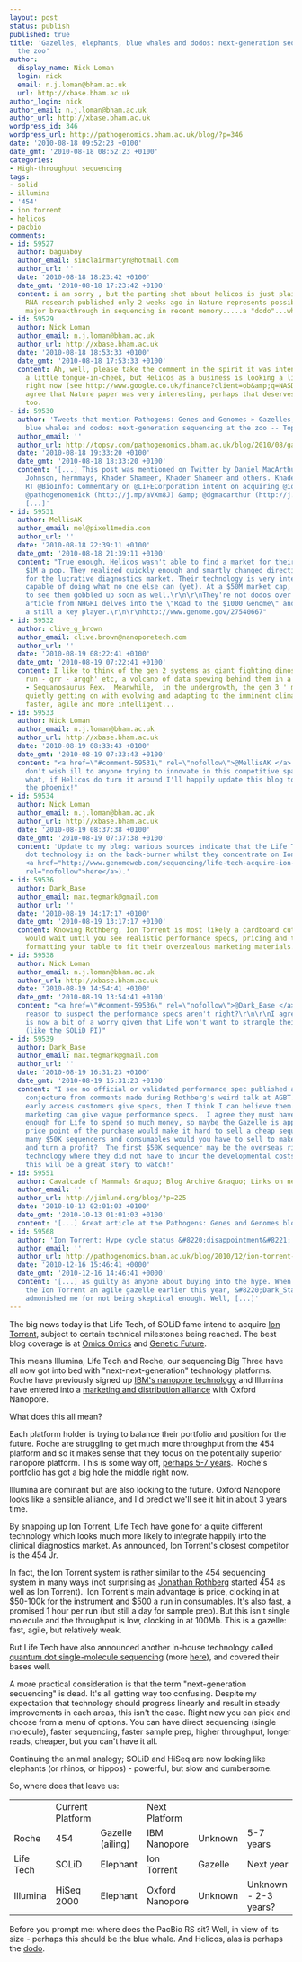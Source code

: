 ```yaml
---
layout: post
status: publish
published: true
title: 'Gazelles, elephants, blue whales and dodos: next-generation sequencing at
  the zoo'
author:
  display_name: Nick Loman
  login: nick
  email: n.j.loman@bham.ac.uk
  url: http://xbase.bham.ac.uk
author_login: nick
author_email: n.j.loman@bham.ac.uk
author_url: http://xbase.bham.ac.uk
wordpress_id: 346
wordpress_url: http://pathogenomics.bham.ac.uk/blog/?p=346
date: '2010-08-18 09:52:23 +0100'
date_gmt: '2010-08-18 08:52:23 +0100'
categories:
- High-throughput sequencing
tags:
- solid
- illumina
- '454'
- ion torrent
- helicos
- pacbio
comments:
- id: 59527
  author: baguaboy
  author_email: sinclairmartyn@hotmail.com
  author_url: ''
  date: '2010-08-18 18:23:42 +0100'
  date_gmt: '2010-08-18 17:23:42 +0100'
  content: i am sorry , but the parting shot about helicos is just plain ridiculuous....the
    RNA research published only 2 weeks ago in Nature represents possibily the most
    major breakthrough in sequencing in recent memory.....a "dodo"...who are you kidding?..
- id: 59529
  author: Nick Loman
  author_email: n.j.loman@bham.ac.uk
  author_url: http://xbase.bham.ac.uk
  date: '2010-08-18 18:53:33 +0100'
  date_gmt: '2010-08-18 17:53:33 +0100'
  content: Ah, well, please take the comment in the spirit it was intended - perhaps
    a little tongue-in-cheek, but Helicos as a business is looking a little shakey
    right now (see http://www.google.co.uk/finance?client=ob&amp;q=NASDAQ:HLCS). I
    agree that Nature paper was very interesting, perhaps that deserves a blog post
    too.
- id: 59530
  author: 'Tweets that mention Pathogens: Genes and Genomes » Gazelles, elephants,
    blue whales and dodos: next-generation sequencing at the zoo -- Topsy.com'
  author_email: ''
  author_url: http://topsy.com/pathogenomics.bham.ac.uk/blog/2010/08/gazelles-elephants-blue-whales-and-dodos-next-generation-sequencing-at-the-zoo/?utm_source=pingback&amp;utm_campaign=L2
  date: '2010-08-18 19:33:20 +0100'
  date_gmt: '2010-08-18 18:33:20 +0100'
  content: '[...] This post was mentioned on Twitter by Daniel MacArthur, Justin H.
    Johnson, hermmays, Khader Shameer, Khader Shameer and others. Khader Shameer said:
    RT @BioInfo: Commentary on @LIFECorporation intent on acquiring @iontorrent by
    @pathogenomenick (http://j.mp/aVXm8J) &amp; @dgmacarthur (http://j.mp/cLDMHk)
    [...]'
- id: 59531
  author: MellisAK
  author_email: mel@pixel1media.com
  author_url: ''
  date: '2010-08-18 22:39:11 +0100'
  date_gmt: '2010-08-18 21:39:11 +0100'
  content: "True enough, Helicos wasn't able to find a market for their machines at
    $1M a pop. They realized quickly enough and smartly changed directions - aiming
    for the lucrative diagnostics market. Their technology is very interesting and
    capable of doing what no one else can (yet). At a $50M market cap, don't be surprised
    to see them gobbled up soon as well.\r\n\r\nThey're not dodos over there. A recent
    article from NHGRI delves into the \"Road to the $1000 Genome\" and Helicos is
    a still a key player.\r\n\r\nhttp://www.genome.gov/27540667"
- id: 59532
  author: clive_g_brown
  author_email: clive.brown@nanoporetech.com
  author_url: ''
  date: '2010-08-19 08:22:41 +0100'
  date_gmt: '2010-08-19 07:22:41 +0100'
  content: I like to think of the gen 2 systems as giant fighting dinosuars, 'G per
    run - grr - arggh' etc, a volcano of data spewing behind them in a Jurassic landscape
    - Sequanosaurus Rex.  Meanwhile,  in the undergrowth, the gen 3 ' mammals' are
    quietly getting on with evolving and adapting to the imminent climate change.....smaller,
    faster, agile and more intelligent...
- id: 59533
  author: Nick Loman
  author_email: n.j.loman@bham.ac.uk
  author_url: http://xbase.bham.ac.uk
  date: '2010-08-19 08:33:43 +0100'
  date_gmt: '2010-08-19 07:33:43 +0100'
  content: "<a href=\"#comment-59531\" rel=\"nofollow\">@MellisAK </a> \r\nI certainly
    don't wish ill to anyone trying to innovate in this competitive space. Tell you
    what, if Helicos do turn it around I'll happily update this blog to rename them
    the phoenix!"
- id: 59534
  author: Nick Loman
  author_email: n.j.loman@bham.ac.uk
  author_url: http://xbase.bham.ac.uk
  date: '2010-08-19 08:37:38 +0100'
  date_gmt: '2010-08-19 07:37:38 +0100'
  content: 'Update to my blog: various sources indicate that the Life Tech quantum
    dot technology is on the back-burner whilst they concentrate on Ion Torrent (more
    <a href="http://www.genomeweb.com/sequencing/life-tech-acquire-ion-torrent-725m-will-market-pgm-system-mid-scale-sequencing?utm_source=feedburner&utm_medium=feed&utm_campaign=Feed%3A+genomeweb+%28GenomeWeb+%C3%9Cberfeed%29"
    rel="nofollow">here</a>).'
- id: 59536
  author: Dark_Base
  author_email: max.tegmark@gmail.com
  author_url: ''
  date: '2010-08-19 14:17:17 +0100'
  date_gmt: '2010-08-19 13:17:17 +0100'
  content: Knowing Rothberg, Ion Torrent is most likely a cardboard cut-out of a gazelle.  I
    would wait until you see realistic performance specs, pricing and timelines before
    formatting your table to fit their overzealous marketing materials.
- id: 59538
  author: Nick Loman
  author_email: n.j.loman@bham.ac.uk
  author_url: http://xbase.bham.ac.uk
  date: '2010-08-19 14:54:41 +0100'
  date_gmt: '2010-08-19 13:54:41 +0100'
  content: "<a href=\"#comment-59536\" rel=\"nofollow\">@Dark_Base </a>\r\nAny particular
    reason to suspect the performance specs aren't right?\r\n\r\nI agree the pricing
    is now a bit of a worry given that Life won't want to strangle their own products
    (like the SOLiD PI)"
- id: 59539
  author: Dark_Base
  author_email: max.tegmark@gmail.com
  author_url: ''
  date: '2010-08-19 16:31:23 +0100'
  date_gmt: '2010-08-19 15:31:23 +0100'
  content: "I see no official or validated performance spec published anywhere, just
    conjecture from comments made during Rothberg's weird talk at AGBT.  When the
    early access customers give specs, then I think I can believe them.  Until then
    marketing can give vague performance specs.  I agree they must have been promising
    enough for Life to spend so much money, so maybe the Gazelle is appropriate!\r\n\r\nThe
    price point of the purchase would make it hard to sell a cheap sequencer.  How
    many $50K sequencers and consumables would you have to sell to make back the investment
    and turn a profit?  The first $50K sequencer may be the overseas rip-off of the
    technology where they did not have to incur the developmental costs.  All in all
    this will be a great story to watch!"
- id: 59551
  author: Cavalcade of Mammals &raquo; Blog Archive &raquo; Links on next-gen sequencing
  author_email: ''
  author_url: http://jimlund.org/blog/?p=225
  date: '2010-10-13 02:01:03 +0100'
  date_gmt: '2010-10-13 01:01:03 +0100'
  content: '[...] Great article at the Pathogens: Genes and Genomes blog. [...]'
- id: 59568
  author: 'Ion Torrent: Hype cycle status &#8220;disappointment&#8221;'
  author_email: ''
  author_url: http://pathogenomics.bham.ac.uk/blog/2010/12/ion-torrent-hype-cycle-status-disappointment/
  date: '2010-12-16 15:46:41 +0000'
  date_gmt: '2010-12-16 14:46:41 +0000'
  content: '[...] as guilty as anyone about buying into the hype. When I labelled
    the Ion Torrent an agile gazelle earlier this year, &#8220;Dark_Star&#8221;, a
    admonished me for not being skeptical enough. Well, [...]'
---
```

<p>The big news today is that Life Tech, of SOLiD fame intend to acquire <a href="http://www.iontorrent.com/">Ion Torrent</a>, subject to certain technical milestones being reached. The best blog coverage is at <a href="http://omicsomics.blogspot.com/2010/08/life-tech-gobbles-ion-torrent.html">Omics Omics</a> and <a href="http://feedproxy.google.com/~r/scienceblogs/geneticfuture/~3/3zZOnx8_H8c/ion_torrent_bought_by_life_tec.php">Genetic Future</a>.</p>
<p>This means Illumina, Life Tech and Roche, our sequencing Big Three have all now got into bed with "next-next-generation" technology platforms. Roche have previously signed up <a href="http://www.genomeweb.com/dxpgx/roche-ibm-co-developing-nanopore-based-dna-sequencing-technology">IBM's  nanopore technology</a> and Illumina have entered into a <a href="http://investor.illumina.com/phoenix.zhtml?c=121127&amp;p=irol-newsArticle&amp;ID=1242758&amp;highlight=">marketing and distribution alliance</a> with Oxford Nanopore.</p>
<p>What does this all mean?</p>
<p>Each platform holder is trying to balance their portfolio and position for the future. Roche are struggling to get much more throughput from the 454 platform and so it makes sense that they focus on the potentially superior nanopore platform. This is some way off, <a href="http://www.genomeweb.com//node/946828?hq_e=el&amp;hq_m=786781&amp;hq_l=6&amp;hq_v=0091267ed2">perhaps 5-7 years</a>.  Roche's portfolio has got a big hole the middle right now.</p>
<p>Illumina are dominant but are also looking to the future. Oxford Nanopore looks like a sensible alliance, and I'd predict we'll see it hit in about 3 years time.</p>
<p>By snapping up Ion Torrent, Life Tech have gone for a quite different technology which looks much more likely to integrate happily into the clinical diagnostics market. As announced, Ion Torrent's closest competitor is the 454 Jr.</p>
<p>In fact, the Ion Torrent system is rather similar to the 454 sequencing system in many ways (not surprising as <a href="http://en.wikipedia.org/wiki/Jonathan_Rothberg">Jonathan Rothberg</a> started 454 as well as Ion Torrent).  Ion Torrent's main advantage is price, clocking  in at $50-100k for the instrument and $500 a run in consumables. It's also fast, a  promised 1 hour per run (but still a day for sample prep). But this  isn't single molecule and the throughput is low, clocking in at 100Mb.  This is a gazelle: fast, agile, but relatively weak.</p>
<p>But Life Tech have also announced another in-house technology called <a href="http://scienceblogs.com/geneticfuture/2010/02/new_players_in_sequencing_debu.php">quantum dot single-molecule sequencing</a> (more <a href="http://www.genomeweb.com/sequencing/life-technologies-sees-bright-future-quantum-dots-g3-sequencer">here</a>), and covered their bases well.</p>
<p>A more practical consideration is that the term "next-generation sequencing" is dead. It's all getting way too confusing. Despite my expectation that technology should progress linearly and result in steady improvements in each areas, this isn't the case. Right now you can pick and choose from a menu of options. You can have direct sequencing (single molecule), faster sequencing, faster sample prep, higher throughput, longer reads, cheaper, but you can't have it all.</p>
<p>Continuing the animal analogy; SOLiD and HiSeq are now looking like elephants (or rhinos, or hippos) - powerful, but slow and cumbersome.</p>
<p>So, where does that leave us:</p>
<table border="0">
<tbody>
<tr>
<td></td>
<td>Current Platform</td>
<td></td>
<td>Next Platform</td>
<td></td>
</tr>
<tr>
<td>Roche</td>
<td>454</td>
<td>Gazelle (ailing)</td>
<td>IBM Nanopore</td>
<td>Unknown</td>
<td>5-7 years</td>
</tr>
<tr>
<td>Life Tech</td>
<td>SOLiD</td>
<td>Elephant</td>
<td>Ion Torrent</td>
<td>Gazelle</td>
<td>Next year</td>
</tr>
<tr>
<td>Illumina</td>
<td>HiSeq 2000</td>
<td>Elephant</td>
<td>Oxford Nanopore</td>
<td>Unknown</td>
<td>Unknown - 2-3 years?</td>
</tr>
</tbody>
</table>
<p>Before you prompt me: where does the PacBio RS sit? Well, in view of its size - perhaps this should be the blue whale. And Helicos, alas is perhaps the <a href="http://en.wikipedia.org/wiki/Dodo">dodo</a>.</p>
